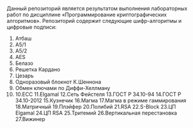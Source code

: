 Данный репозиторий является результатом выполнения лабораторных работ по дисциплине «Программирование криптографических алгоритмов».
Репозиторий содержит следующие шифр-алгоритмы и цифровые подписи:
1. Атбаш
2. A5/1
3. A5/2
4. AES
5. Белазо
6. Решетка Кардано
7. Цезарь
8. Одноразовый блокнот К.Шеннона
9. Обмен ключами по Диффи-Хеллману
10. 10.ECC
11.Elgamal
12.Сеть Фейстеля
13.ГОСТ Р 34.10-94
14.ГОСТ Р 34.10-2012
15.Кузнечик
16.Магма
17.Магма в режиме гаммирования
18.Матричный
19.Плэйфер
20.Полибий
21.RSA
22.S-Block
23.ЦП Elgamal
24.ЦП RSA
25.Тритемий
26.Вертикальная перестановка
27.Вижинер
